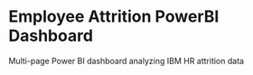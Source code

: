 # Employee Attrition PowerBI Dashboard
Multi-page Power BI dashboard analyzing IBM HR attrition data
